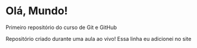 # Olá, Mundo!
 Primeiro repositório do curso de Git e GitHub

 Repositório criado durante uma aula ao vivo! 
 Essa linha eu adicionei no site 
